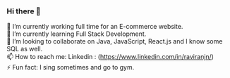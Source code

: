 ### Hi there 👋
🔭 I’m currently working full time for an E-commerce website.  
🌱 I’m currently learning Full Stack Development.  
👯 I’m looking to collaborate on Java, JavaScript, React.js and I know some SQL as well.  
📫 How to reach me: Linkedin : (https://www.linkedin.com/in/raviranjn/)  
⚡ Fun fact: I sing sometimes and go to gym.  

<!--
**ravi-ranjan11/ravi-ranjan11** is a ✨ _special_ ✨ repository because its `README.md` (this file) appears on your GitHub profile.

